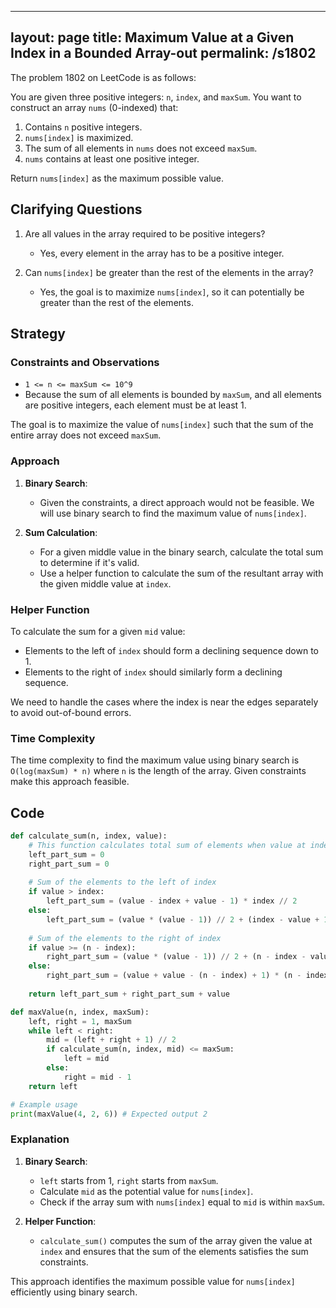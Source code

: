 
---
layout: page
title:  Maximum Value at a Given Index in a Bounded Array-out
permalink: /s1802
---

The problem 1802 on LeetCode is as follows:

You are given three positive integers: `n`, `index`, and `maxSum`. You want to construct an array `nums` (0-indexed) that:

1. Contains `n` positive integers.
2. `nums[index]` is maximized.
3. The sum of all elements in `nums` does not exceed `maxSum`.
4. `nums` contains at least one positive integer.

Return `nums[index]` as the maximum possible value.

## Clarifying Questions

1. Are all values in the array required to be positive integers?
   - Yes, every element in the array has to be a positive integer.
  
2. Can `nums[index]` be greater than the rest of the elements in the array?
   - Yes, the goal is to maximize `nums[index]`, so it can potentially be greater than the rest of the elements.

## Strategy

### Constraints and Observations

- `1 <= n <= maxSum <= 10^9`
- Because the sum of all elements is bounded by `maxSum`, and all elements are positive integers, each element must be at least 1.

The goal is to maximize the value of `nums[index]` such that the sum of the entire array does not exceed `maxSum`.

### Approach

1. **Binary Search**:
   - Given the constraints, a direct approach would not be feasible. We will use binary search to find the maximum value of `nums[index]`.
   
2. **Sum Calculation**:
   - For a given middle value in the binary search, calculate the total sum to determine if it's valid.
   - Use a helper function to calculate the sum of the resultant array with the given middle value at `index`.

### Helper Function

To calculate the sum for a given `mid` value:
- Elements to the left of `index` should form a declining sequence down to 1.
- Elements to the right of `index` should similarly form a declining sequence.
  
We need to handle the cases where the index is near the edges separately to avoid out-of-bound errors.

### Time Complexity

The time complexity to find the maximum value using binary search is `O(log(maxSum) * n)` where `n` is the length of the array. Given constraints make this approach feasible.

## Code

```python
def calculate_sum(n, index, value):
    # This function calculates total sum of elements when value at index is `value`
    left_part_sum = 0
    right_part_sum = 0
    
    # Sum of the elements to the left of index
    if value > index:
        left_part_sum = (value - index + value - 1) * index // 2
    else:
        left_part_sum = (value * (value - 1)) // 2 + (index - value + 1)
    
    # Sum of the elements to the right of index
    if value >= (n - index):
        right_part_sum = (value * (value - 1)) // 2 + (n - index - value)
    else:
        right_part_sum = (value + value - (n - index) + 1) * (n - index) // 2
    
    return left_part_sum + right_part_sum + value

def maxValue(n, index, maxSum):
    left, right = 1, maxSum
    while left < right:
        mid = (left + right + 1) // 2
        if calculate_sum(n, index, mid) <= maxSum:
            left = mid
        else:
            right = mid - 1
    return left

# Example usage
print(maxValue(4, 2, 6)) # Expected output 2
```

### Explanation

1. **Binary Search**:
   - `left` starts from 1, `right` starts from `maxSum`.
   - Calculate `mid` as the potential value for `nums[index]`.
   - Check if the array sum with `nums[index]` equal to `mid` is within `maxSum`.

2. **Helper Function**:
   - `calculate_sum()` computes the sum of the array given the value at `index` and ensures that the sum of the elements satisfies the sum constraints.

This approach identifies the maximum possible value for `nums[index]` efficiently using binary search.